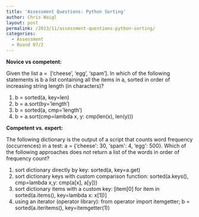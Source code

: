```yaml
---
title: 'Assessment Questions: Python Sorting'
author: Chris Waigl
layout: post
permalink: /2013/11/assessment-questions-python-sorting/
categories:
  - Assessment
  - Round 07/2
---
```

**Novice vs competent:**

Given the list a =  [&#8216;cheese&#8217;, &#8216;egg&#8217;, &#8216;spam&#8217;]. In which of the following statements is b a list containing all the items in a, sorted in order of increasing string length (in characters)?

1.  b = sorted(a, key=len)
2.  b = a.sort(by=&#8217;length&#8217;)
3.  b = sorted(a, cmp=&#8217;length&#8217;)
4.  b = a.sort(cmp=lambda x, y: cmp(len(x), len(y)))

**Competent vs. expert:**

The following dictionary is the output of a script that counts word frequency (occurrences) in a test: a = {&#8216;cheese': 30, &#8216;spam': 4, &#8216;egg': 500}. Which of the following approaches does not return a list of the words in order of frequency count?

1.  sort dictionary directly by key: sorted(a, key=a.get)
2.  sort dictionary keys with custom comparison function: sorted(a.keys(), cmp=lambda x,y: cmp(a[x], a[y]))
3.  sort dictionary items with a custom key: [item[0] for item in sorted(a.items(), key=lambda x: x[1])]
4.  using an iterator (operator library): from operator import itemgetter; b = sorted(a.iteritems(), key=itemgetter(1))

&nbsp;

&nbsp;

&nbsp;

&nbsp;